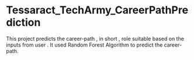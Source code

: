 # Tessaract_TechArmy_CareerPathPrediction
This project predicts the career-path , in short , role suitable based on the inputs from user . It used Random Forest Algorithm to predict the career-path.
